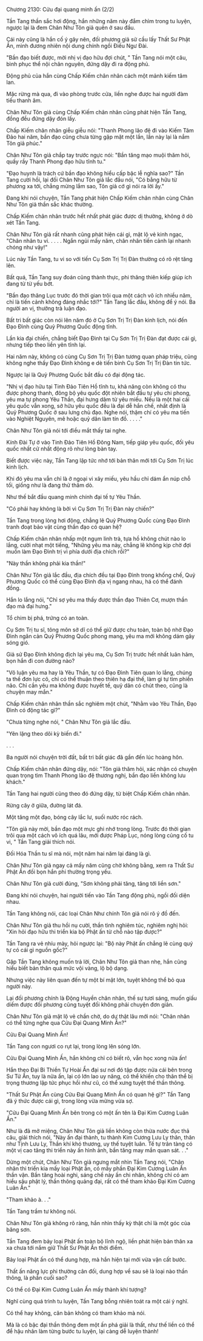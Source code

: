




Chương 2130: Cửu đại quang minh ấn (2/2)


Tần Tang thần sắc hơi động, hắn những năm này đắm chìm trong tu luyện, ngược lại là đem Chân Như Tôn giả quên ở sau đầu.

Cái này cũng là hắn cố ý gây nên, đối phương giả sử cầu lấy Thất Sư Phật Ấn, mình đương nhiên nội dung chính ngồi Điếu Ngư Đài.

"Bần đạo biết được, mời nhị vị đạo hữu đợi chút, " Tần Tang nói một câu, bình phục thể nội chân nguyên, đứng dậy đi ra động phủ.

Động phủ của hắn cùng Chấp Kiếm chân nhân cách một mảnh kiếm tâm lan.

Mặc rừng mà qua, đi vào phòng trước cửa, liền nghe được hai người đàm tiếu thanh âm.

Chân Như Tôn giả cùng Chấp Kiếm chân nhân cũng phát hiện Tần Tang, đồng đều đứng dậy đón lấy.

Chấp Kiếm chân nhân giễu giễu nói: "Thanh Phong lão đệ đi vào Kiếm Tâm Đảo hai năm, bần đạo cũng chưa từng gặp mặt một lần, lần này lại là nắm Tôn giả phúc."

Chân Như Tôn giả chắp tay trước ngực nói: "Bần tăng mạo muội thăm hỏi, quấy rầy Thanh Phong đạo hữu tĩnh tu."

"Đạo huynh là trách cứ bần đạo không hiểu cấp bậc lễ nghĩa sao?" Tần Tang cười hồi, lại đối Chân Như Tôn giả lắc đầu nói, "Có bằng hữu từ phương xa tới, chẳng mừng lắm sao, Tôn giả cớ gì nói ra lời ấy."

Đang khi nói chuyện, Tần Tang phát hiện Chấp Kiếm chân nhân cùng Chân Như Tôn giả thần sắc khác thường.

Chấp Kiếm chân nhân trước hết nhất phát giác được dị thường, không ở dò xét Tần Tang.

Chân Như Tôn giả rất nhanh cũng phát hiện cái gì, mặt lộ vẻ kinh ngạc, "Chân nhân tu vi. . . . . Ngắn ngủi mấy năm, chân nhân tiến cảnh lại nhanh chóng như vậy!"

Lúc này Tần Tang, tu vi so với tiến Cụ Sơn Trị Trị Đàn thường có rõ rệt tăng lên.

Bất quá, Tần Tang suy đoán cũng thành thực, phi thăng thiên kiếp giúp ích đang từ từ yếu bớt.

"Bần đạo thăng Lục trước đó thời gian trôi qua một cách vô ích nhiều năm, chỉ là tiến cảnh không đáng nhắc tới?" Tần Tang lắc đầu, không để ý nói. Ba người an vị, thưởng trà luận đạo.

Bất tri bất giác còn nói lên năm đó ở Cụ Sơn Trị Trị Đàn kinh lịch, nói đến Đạo Đình cùng Quỷ Phương Quốc động tĩnh.

Lần kia đại chiến, chẳng biết Đạo Đình tại Cụ Sơn Trị Trị Đàn đạt được cái gì, nhưng tiếp theo liền yên tĩnh lại.

Hai năm này, không có cùng Cụ Sơn Trị Trị Đàn tương quan pháp triệu, cũng không nghe thấy Đạo Đình không e dè tiến binh Cụ Sơn Trị Trị Đàn tin tức.

Ngược lại là Quỷ Phương Quốc bắt đầu có đại động tác.

"Nhị vị đạo hữu tại Tinh Đảo Tiên Hồ tĩnh tu, khả năng còn không có thu được phong thanh, đông bộ yêu quốc đột nhiên bắt đầu tự yêu chi phong, yêu ma tự phong Yêu Thần, đại hưng dâm từ yêu miếu. Nếu là một hai cái yêu quốc vẫn xong, sở hữu yêu quốc đều là đại dễ hắn chế, nhất định là Quỷ Phương Quốc ở sau lưng chủ đạo. Nghe nói, thậm chí có yêu ma tiến vào Nghiệt Nguyên, mê hoặc quỷ dân làm tín đồ. . . . ."

Chân Như Tôn giả nói tới điều mắt thấy tai nghe.

Kính Đài Tự ở vào Tinh Đảo Tiên Hồ Đông Nam, tiếp giáp yêu quốc, đối yêu quốc nhất cử nhất động rõ như lòng bàn tay.

Biết được việc này, Tần Tang lập tức nhớ tới bản thân mới tới Cụ Sơn Trị lúc kinh lịch.

Khi đó yêu ma vẫn chỉ là ở ngoại vi xây miếu, yêu hầu chỉ dám ẩn núp chỗ tối, giống như là đang thử thăm dò.

Như thế bắt đầu quang minh chính đại tế tự Yêu Thần.

"Có phải hay không là bởi vì Cụ Sơn Trị Trị Đàn này chiến?"

Tần Tang trong lòng hơi động, chẳng lẽ Quỷ Phương Quốc cùng Đạo Đình tranh đoạt bảo vật cùng thần đạo có quan hệ?

Chấp Kiếm chân nhân nhấp một ngụm linh trà, tựa hồ không chút nào lo lắng, cười nhạt một tiếng, "Những yêu ma này, chẳng lẽ không kịp chờ đợi muốn làm Đạo Đình trị vì phía dưới địa chích rồi?"

"Này thần không phải kia thần!"

Chân Như Tôn giả lắc đầu, địa chích đều tại Đạo Đình trong khống chế, Quỷ Phương Quốc có thể cùng Đạo Đình địa vị ngang nhau, há có thể đánh đồng.

Hắn lo lắng nói, "Chỉ sợ yêu ma thấy được thần đạo Thiên Cơ, mượn thần đạo mà đại hưng."

Tổ chim bị phá, trứng có an toàn.

Cụ Sơn Trị tu sĩ, tông môn sở dĩ có thể giữ được chu toàn, toàn bộ nhờ Đạo Đình ngăn cản Quỷ Phương Quốc phong mang, yêu ma mới không dám gây sóng gió.

Giả sử Đạo Đình không địch lại yêu ma, Cụ Sơn Trị trước hết nhất luân hãm, bọn hắn đi con đường nào?

"Vô luận yêu ma hay là Yêu Thần, tự có Đạo Đình Tiên quan lo lắng, chúng ta thế đơn lực cô, chỉ có thể thuận theo thiên hạ đại thế, làm gì tự tìm phiền não. Chỉ cần yêu ma không được huyết tế, quỷ dân có chút theo, cũng là chuyện may mắn."

Chấp Kiếm chân nhân thần sắc nghiêm một chút, "Nhằm vào Yêu Thần, Đạo Đình có động tác gì?"

"Chưa từng nghe nói, " Chân Như Tôn giả lắc đầu.

"Yên lặng theo dõi kỳ biến đi."

. . .

Ba người nói chuyện trời đất, bất tri bất giác đã gần đến lúc hoàng hôn.

Chấp Kiếm chân nhân đứng dậy, nói: "Tôn giả thăm hỏi, xác nhận có chuyện quan trọng tìm Thanh Phong lão đệ thương nghị, bần đạo liền không lưu khách."

Tần Tang hai người cũng theo đó đứng dậy, từ biệt Chấp Kiếm chân nhân.

Rừng cây ở giữa, đường lát đá.

Một tăng một đạo, bóng cây lắc lư, suối nước róc rách.

"Tôn giả này mời, bần đạo một mực ghi nhớ trong lòng. Trước đó thời gian trôi qua một cách vô ích quá lâu, mới được Pháp Lục, nóng lòng củng cố tu vi, " Tần Tang giải thích nói.

Đối Hóa Thần tu sĩ mà nói, một năm hai năm lại đáng là gì.

Chân Như Tôn giả ngay cả mấy năm cũng chờ không bằng, xem ra Thất Sư Phật Ấn đối bọn hắn phi thường trọng yếu.

Chân Như Tôn giả cười đúng, "Sơn không phải tăng, tăng tới liền sơn."

Đang khi nói chuyện, hai người tiến vào Tần Tang động phủ, ngồi đối diện nhau.

Tần Tang không nói, các loại Chân Như chính Tôn giả nói rõ ý đồ đến.

Chân Như Tôn giả thu hồi nụ cười, thần tình nghiêm túc, nghiêm nghị hỏi: "Xin hỏi đạo hữu thi triển kia bộ Phật ấn từ chỗ nào tập được?"

Tần Tang ra vẻ nhíu mày, hỏi ngược lại: "Bộ này Phật ấn chẳng lẽ cùng quý tự có cái gì nguồn gốc?"

Gặp Tần Tang không muốn trả lời, Chân Như Tôn giả than nhẹ, hắn cũng hiểu biết bản thân quá mức vội vàng, lộ bộ dạng.

Nhưng việc này liên quan đến tự một bí mật lớn, tuyệt không thể bỏ qua người này.

Lại đối phương chính là Động Huyền chân nhân, thế sự tươi sáng, muốn giấu diếm được đối phương cũng tuyệt đối không phải chuyện đơn giản.

Chân Như Tôn giả mặt lộ vẻ chần chờ, do dự thật lâu mới nói: "Chân nhân có thể từng nghe qua Cửu Đại Quang Minh Ấn?"

Cửu Đại Quang Minh Ấn!

Tần Tang con ngươi co rụt lại, trong lòng lên sóng lớn.

Cửu Đại Quang Minh Ấn, hắn không chỉ có biết rõ, vẫn học xong nửa ấn!

Hắn theo Đại Bi Thiền Tự Hoài Ẩn đại sư nơi đó tập được nửa cái bên trong Sư Tử Ấn, tuy là nửa ấn, lại có lớn lao uy năng, có thể khiến cho thân thể bị trọng thương lập tức phục hồi như cũ, có thể xưng tuyệt thế thần thông.

"Thất Sư Phật Ấn cùng Cửu Đại Quang Minh Ấn có quan hệ gì?" Tần Tang đã ý thức được cái gì, trong lòng vừa mừng vừa sợ.

"Cửu Đại Quang Minh Ấn bên trong có một ấn tên là Đại Kim Cương Luân Ấn."

Như là đã mở miệng, Chân Như Tôn giả liền không còn thừa nước đục thả câu, giải thích nói, "Này ấn đại thành, tu thành Kim Cương Lưu Ly thân, thân như Tịnh Lưu Ly, Thần khí khó thương, uy thế tuyệt luân. Tế tự trân tàng có một vị cao tăng thi triển này ấn hình ảnh, bần tăng may mắn quan sát. . ."

Dừng một chút, Chân Như Tôn giả ngưng mắt nhìn Tần Tang nói, "Chân nhân thi triển kia mấy loại Phật ấn, có mấy phần Đại Kim Cương Luân Ấn thần vận. Bần tăng hoài nghi, sáng chế này ấn chi nhân, không chỉ có am hiểu sâu phật lý, thần thông quảng đại, rất có thể tham khảo Đại Kim Cương Luân Ấn."

"Tham khảo à. . ."

Tần Tang trầm tư không nói.

Chân Như Tôn giả không rõ ràng, hắn nhìn thấy kỳ thật chỉ là một góc của băng sơn.

Tần Tang đem bảy loại Phật ấn toàn bộ lĩnh ngộ, liền phát hiện bản thân xa xa chưa tới nắm giữ Thất Sư Phật Ấn thời điểm.

Bảy loại Phật ấn có thể dung hợp, mà hắn hiện tại mới vừa vặn cất bước.

Thất ấn năng lực phi thường cân đối, dung hợp về sau sẽ là loại nào thần thông, là phần cuối sao?

Có thể có Đại Kim Cương Luân Ấn mấy thành khí tượng?

Nghĩ cùng quá trình tu luyện, Tần Tang bỗng nhiên toát ra một cái ý nghĩ.

Có thể hay không, căn bản không có tham khảo mà nói.

Mà là có bậc đại thần thông đem một ấn phá giải là thất, như thế liền có thể để hậu nhân làm từng bước tu luyện, lại càng dễ luyện thành!




